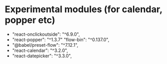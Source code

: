 # Experimental modules (for calendar, popper etc)

- "react-onclickoutside": "^6.9.0",
- "react-popper": "^1.3.7"    "flow-bin": "^0.137.0",
- "@babel/preset-flow": "^7.12.1",
- "react-calendar": "^3.2.0",
- "react-datepicker": "^3.3.0",

<!--
 @changed 2020.11.05, 12:17
-->

